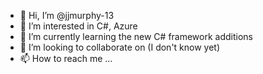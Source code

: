 - 👋 Hi, I’m @jjmurphy-13
- 👀 I’m interested in C#, Azure
- 🌱 I’m currently learning the new C# framework additions
- 💞️ I’m looking to collaborate on (I don't know yet)
- 📫 How to reach me ...

<!---
jjmurphy-13/jjmurphy-13 is a ✨ special ✨ repository because its `README.md` (this file) appears on your GitHub profile.
You can click the Preview link to take a look at your changes.
--->
